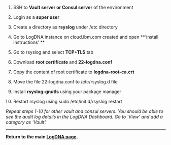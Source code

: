 1. SSH to **Vault server or Consul server** of the environment

2. Login as a **super user**

3. Create a directory as **rsyslog** under /etc directory

4. Go to LogDNA instance on cloud.ibm.com created and open **‘install instructions’ **

5. Go to rsyslog and select **TCP+TLS** tab

6. Download **root certificate** and **22-logdna.conf** 

7. Copy the content of root certificate to **logdna-root-ca.crt**

8. Move the file 22-logdna.conf to /etc/rsyslog.d file

9. Install **rsyslog-gnutls** using your package manager

10. Restart rsyslog using sudo /etc/init.d/rsyslog restart



_Repeat steps 1-10 for other vault and consul servers._
_You should be able to see the audit log details in the LogDNA Dashboard._
_Go to 'View' and add a category as 'Vault'._



***
**Return to the main [LogDNA page](https://github.ibm.com/gensec/OperatorVault-Wiki/wiki/LogDNA).**